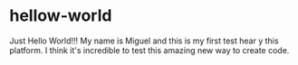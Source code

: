 # hellow-world
Just Hello World!!!
My name is Miguel and this is my first test hear y this platform.
I think it's incredible to test this amazing new way to create code.
